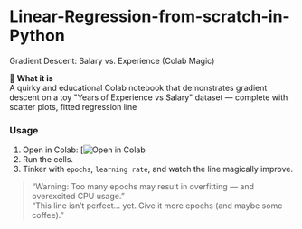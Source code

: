 # Linear-Regression-from-scratch-in-Python

Gradient Descent: Salary vs. Experience (Colab Magic) 

🚀 **What it is**  
A quirky and educational Colab notebook that demonstrates gradient descent on a toy "Years of Experience vs Salary" dataset — complete with scatter plots, fitted regression line

###  Usage
1. Open in Colab: [![Open in Colab](https://colab.research.google.com/drive/1lCbZLIiCAeVczfadUyRlsUhbq3-kZ0KQ?usp=drive_link)
2. Run the cells.
3. Tinker with `epochs`, `learning rate`, and watch the line magically improve.


> “Warning: Too many epochs may result in overfitting — and overexcited CPU usage.”  
> “This line isn’t perfect... yet. Give it more epochs (and maybe some coffee).”
